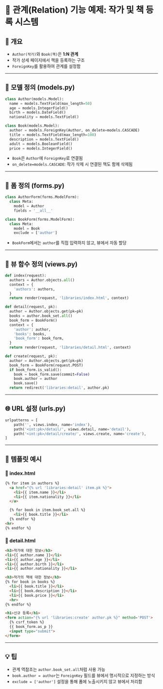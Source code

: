 # 🔗 관계(Relation) 기능 예제: 작가 및 책 등록 시스템

## 📌 개요

- `Author(작가)`와 `Book(책)`은 **1:N 관계**
- 작가 상세 페이지에서 책을 등록하는 구조
- `ForeignKey`를 활용하여 관계를 설정함

---

## 🧱 모델 정의 (models.py)

```python
class Author(models.Model):
  name = models.TextField(max_length=50)
  age = models.IntegerField()
  birth = models.DateField()
  nationality = models.TextField()

class Book(models.Model):
  author = models.ForeignKey(Author, on_delete=models.CASCADE)
  title = models.TextField(max_length=100)
  description = models.TextField()
  adult = models.BooleanField()
  price = models.IntegerField()
```

- `Book`은 `Author`에 `ForeignKey`로 연결됨
- `on_delete=models.CASCADE`: 작가 삭제 시 연결된 책도 함께 삭제됨

---

## 🧾 폼 정의 (forms.py)

```python
class AuthorForm(forms.ModelForm):
  class Meta:
    model = Author
    fields = '__all__'

class BookForm(forms.ModelForm):
  class Meta:
    model = Book
    exclude = ['author']
```

- `BookForm`에서는 `author`를 직접 입력하지 않고, 뷰에서 자동 할당

---

## 🧠 뷰 함수 정의 (views.py)

```python
def index(request):
  authors = Author.objects.all()
  context = {
    'authors': authors,
  }
  return render(request, 'libraries/index.html', context)

def detail(request, pk):
  author = Author.objects.get(pk=pk)
  books = author.book_set.all()
  book_form = BookForm()
  context = {
    'author': author,
    'books': books,
    'book_form': book_form,
  }
  return render(request, 'libraries/detail.html', context)

def create(request, pk):
  author = Author.objects.get(pk=pk)
  book_form = BookForm(request.POST)
  if book_form.is_valid():
    book = book_form.save(commit=False)
    book.author = author
    book.save()
  return redirect('libraries:detail', author.pk)
```

---

## 🌐 URL 설정 (urls.py)

```python
urlpatterns = [
    path('', views.index, name='index'),
    path('<int:pk>/detail/', views.detail, name='detail'),
    path('<int:pk>/detail/create/', views.create, name='create'),
]
```

---

## 🧩 템플릿 예시

### 📄 index.html

```html
{% for item in authors %}
  <a href="{% url 'libraries:detail' item.pk %}">
    <li>{{ item.name }}</li>
    <li>{{ item.nationality }}</li>
  </a>

  {% for book in item.book_set.all %}
    <li>{{ book.title }}</li>
  {% endfor %}
<hr>
{% endfor %}
```

### 📄 detail.html

```html
<h3>작가에 대한 정보</h3>
<li>{{ author.name }}</li>
<li>{{ author.age }}</li>
<li>{{ author.birth }}</li>
<li>{{ author.nationality }}</li>

<h3>작가의 책에 대한 정보</h3>
{% for book in books %}
  <li>{{ book.title }}</li>
  <li>{{ book.description }}</li>
  <li>{{ book.price }}</li>
  <hr>
{% endfor %}

<h1>신규 등록</h1>
<form action="{% url 'libraries:create' author.pk %}" method='POST'>
  {% csrf_token %}
  {{ book_form.as_p }}
  <input type="submit">
</form>
```

---

## 💡 팁

- 관계 역참조는 `author.book_set.all`처럼 사용 가능
- `book.author = author`는 `ForeignKey` 필드를 뷰에서 명시적으로 지정하는 방식
- `exclude = ['author']` 설정을 통해 폼에 노출시키지 않고 뷰에서 처리함
